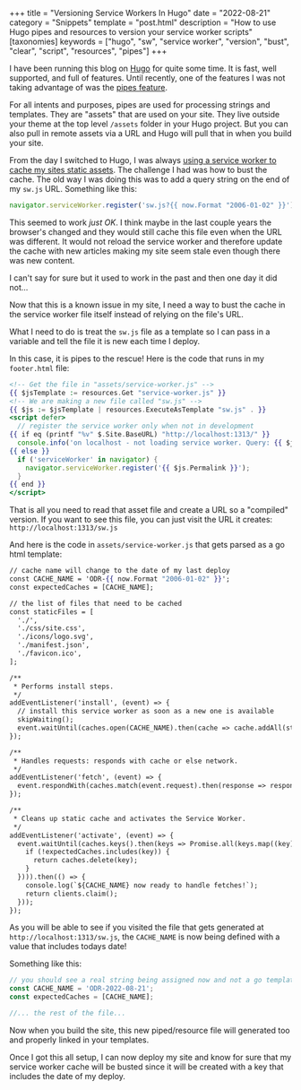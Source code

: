 +++
title = "Versioning Service Workers In Hugo"
date = "2022-08-21"
category = "Snippets"
template = "post.html"
description = "How to use Hugo pipes and resources to version your service worker scripts"
[taxonomies]
keywords = ["hugo", "sw", "service worker", "version", "bust", "clear", "script", "resources", "pipes"]
+++

I have been running this blog on [Hugo](https://gohugo.io/) for quite some time. It is fast, well supported, and full of features. Until recently, one of the features I was not taking advantage of was the [pipes feature](https://gohugo.io/hugo-pipes/introduction/).

For all intents and purposes, pipes are used for processing strings and templates. They are "assets" that are used on your site. They live outside your theme at the top level `/assets` folder in your Hugo project. But you can also pull in remote assets via a URL and Hugo will pull that in when you build your site.

From the day I switched to Hugo, I was always [using a service worker to cache my sites static assets](https://developer.chrome.com/docs/workbox/caching-strategies-overview/#cache-only). The challenge I had was how to bust the cache. The old way I was doing this was to add a query string on the end of my `sw.js` URL. Something like this:

```js
navigator.serviceWorker.register('sw.js?{{ now.Format "2006-01-02" }}');
```

This seemed to work _just OK_. I think maybe in the last couple years the browser's changed and they would still cache this file even when the URL was different. It would not reload the service worker and therefore update the cache with new articles making my site seem stale even though there was new content.

I can't say for sure but it used to work in the past and then one day it did not...

Now that this is a known issue in my site, I need a way to bust the cache in the service worker file itself instead of relying on the file's URL.

What I need to do is treat the `sw.js` file as a template so I can pass in a variable and tell the file it is new each time I deploy.

In this case, it is pipes to the rescue! Here is the code that runs in my `footer.html` file:

```handlebars
<!-- Get the file in "assets/service-worker.js" -->
{{ $jsTemplate := resources.Get "service-worker.js" }}
<!-- We are making a new file called "sw.js" -->
{{ $js := $jsTemplate | resources.ExecuteAsTemplate "sw.js" . }}
<script defer>
  // register the service worker only when not in development
{{ if eq (printf "%v" $.Site.BaseURL) "http://localhost:1313/" }}
  console.info('on localhost - not loading service worker. Query: {{ $js.Permalink }} {{ now.Format "2006-01-02" }}');
{{ else }}
  if ('serviceWorker' in navigator) {
    navigator.serviceWorker.register('{{ $js.Permalink }}');
  }
{{ end }}
</script>
```

That is all you need to read that asset file and create a URL so a "compiled" version. If you want to see this file, you can just visit the URL it creates: `http://localhost:1313/sw.js`

And here is the code in `assets/service-worker.js` that gets parsed as a go html template:

```handlebars
// cache name will change to the date of my last deploy
const CACHE_NAME = 'ODR-{{ now.Format "2006-01-02" }}';
const expectedCaches = [CACHE_NAME];

// the list of files that need to be cached
const staticFiles = [
  './',
  './css/site.css',
  './icons/logo.svg',
  './manifest.json',
  './favicon.ico',
];

/**
 * Performs install steps.
 */
addEventListener('install', (event) => {
  // install this service worker as soon as a new one is available
  skipWaiting();
  event.waitUntil(caches.open(CACHE_NAME).then(cache => cache.addAll(staticFiles)));
});

/**
 * Handles requests: responds with cache or else network.
 */
addEventListener('fetch', (event) => {
  event.respondWith(caches.match(event.request).then(response => response || fetch(event.request)));
});

/**
 * Cleans up static cache and activates the Service Worker.
 */
addEventListener('activate', (event) => {
  event.waitUntil(caches.keys().then(keys => Promise.all(keys.map((key) => {
    if (!expectedCaches.includes(key)) {
      return caches.delete(key);
    }
  }))).then(() => {
    console.log(`${CACHE_NAME} now ready to handle fetches!`);
    return clients.claim();
  }));
});
```

As you will be able to see if you visited the file that gets generated at `http://localhost:1313/sw.js`, the `CACHE_NAME` is now being defined with a value that includes todays date!

Something like this:

```js
// you should see a real string being assigned now and not a go template interpolation
const CACHE_NAME = 'ODR-2022-08-21';
const expectedCaches = [CACHE_NAME];

//... the rest of the file...
```

Now when you build the site, this new piped/resource file will generated too and properly linked in your templates.

Once I got this all setup, I can now deploy my site and know for sure that my service worker cache will be busted since it will be created with a key that includes the date of my deploy.
